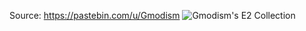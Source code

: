 Source: https://pastebin.com/u/Gmodism
![Gmodism's E2 Collection](https://github.com/user-attachments/assets/425f90d1-461a-4da0-b836-60267d27d0fa)
